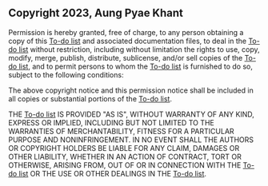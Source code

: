 ## Copyright 2023, Aung Pyae Khant

Permission is hereby granted, free of charge, to any person obtaining a copy of this [To-do list](https://lilskyex0x.github.io/Todo-list-with-webpack/) and associated documentation files, to deal in the [To-do list](https://lilskyex0x.github.io/Todo-list-with-webpack/) without restriction, including without limitation the rights to use, copy, modify, merge, publish, distribute, sublicense, and/or sell copies of the [To-do list](https://lilskyex0x.github.io/Todo-list-with-webpack/), and to permit persons to whom the [To-do list](https://lilskyex0x.github.io/Todo-list-with-webpack/) is furnished to do so, subject to the following conditions:

The above copyright notice and this permission notice shall be included in all copies or substantial portions of the [To-do list](https://lilskyex0x.github.io/Todo-list-with-webpack/).

THE [To-do list](https://lilskyex0x.github.io/Todo-list-with-webpack/) IS PROVIDED "AS IS", WITHOUT WARRANTY OF ANY KIND, EXPRESS OR IMPLIED, INCLUDING BUT NOT LIMITED TO THE WARRANTIES OF MERCHANTABILITY, FITNESS FOR A PARTICULAR PURPOSE AND NONINFRINGEMENT. IN NO EVENT SHALL THE AUTHORS OR COPYRIGHT HOLDERS BE LIABLE FOR ANY CLAIM, DAMAGES OR OTHER LIABILITY, WHETHER IN AN ACTION OF CONTRACT, TORT OR OTHERWISE, ARISING FROM, OUT OF OR IN CONNECTION WITH THE [To-do list](https://lilskyex0x.github.io/Todo-list-with-webpack/) OR THE USE OR OTHER DEALINGS IN THE [To-do list](https://lilskyex0x.github.io/Todo-list-with-webpack/).
